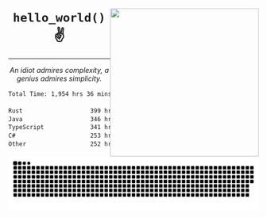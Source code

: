 <div text-align="center">
    <img src="https://i.imgur.com/h1q15Kt.gife" align="right" width="299" height="299">
    <h1 align="center"><code>hello_world()</code> ✌️</h1>
    <hr>
    <p align="center"><i>An idiot admires complexity, a genius admires simplicity.</i></p>
</div>

<!--START_SECTION:waka-->

```txt
Total Time: 1,954 hrs 36 mins

Rust                   399 hrs 3 mins  ████▓░░░░░░░░░░░░░░░░░░░░   18.08 %
Java                   346 hrs 15 mins ████░░░░░░░░░░░░░░░░░░░░░   15.69 %
TypeScript             341 hrs 31 mins ████░░░░░░░░░░░░░░░░░░░░░   15.47 %
C#                     253 hrs 12 mins ███░░░░░░░░░░░░░░░░░░░░░░   11.47 %
Other                  252 hrs 25 mins ███░░░░░░░░░░░░░░░░░░░░░░   11.44 %
```

<!--END_SECTION:waka-->

<picture>
  <source media="(prefers-color-scheme: dark)" srcset="https://raw.githubusercontent.com/Somfic/Somfic/main/github-contribution-grid-snake-dark.svg">
  <source media="(prefers-color-scheme: light)" srcset="https://raw.githubusercontent.com/Somfic/Somfic/main/github-contribution-grid-snake.svg">
  <img alt="github contribution grid snake animation" src="https://raw.githubusercontent.com/Somfic/Somfic/main/github-contribution-grid-snake.svg">
</picture>
